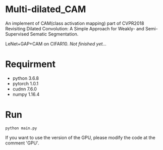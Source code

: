 # Multi-dilated_CAM

An implement of CAM(class activation mapping) part of CVPR2018 Revisiting Dilated Convolution: A Simple Approach for Weakly- and Semi- Supervised Sematic Segmentation.

LeNet+GAP+CAM on CIFAR10. *Not finished yet...*

# Requirment

- python 3.6.8
- pytorch 1.0.1
- cudnn 7.6.0
- numpy 1.16.4

# Run

```
python main.py
```

If you want to use the version of the GPU, please modify the code at the comment 'GPU'.
